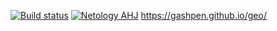 [![Build status](https://ci.appveyor.com/api/projects/status/pqayphi3326muik4?svg=true)](https://ci.appveyor.com/project/gashpen/geo-2u7cl)
[![Netology AHJ](https://github.com/gashpen/geo/actions/workflows/web.yml/badge.svg)](https://github.com/gashpen/geo/actions/workflows/web.yml)
https://gashpen.github.io/geo/